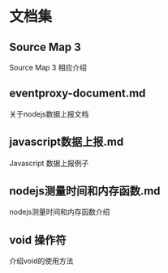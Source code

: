 # 文档集 #

## Source Map 3 ##

Source Map 3 相应介绍

## eventproxy-document.md ##

关于nodejs数据上报文档

## javascript数据上报.md ##

Javascript 数据上报例子

## nodejs测量时间和内存函数.md ##

nodejs测量时间和内存函数介绍

## void 操作符 ##
介绍void的使用方法